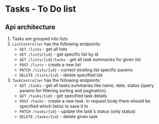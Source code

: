 # Tasks - To Do list

## Api architecture

1. Tasks are grouped into lists
2. `ListController` has the following endpoints:
   - `GET /lists` - get all lists
   - `GET /lists/{id}` - get specific list by id
   - `GET /lists/{id}/tasks` - get all task summaries for given list
   - `POST /lists` - create a new list
   - `PATCH /lists/{id}` - correct existing list specific params
   - `DELETE /lists/{id}` - delete specified list
3. `TaskController` has the following endpoints:
   - `GET /tasks` - get all tasks summaries like name, date, status (query params for filtering sorting and pagination)
   - `GET /tasks/{id}` - get specified task details
   - `POST /tasks` - create a new task. In request body there should be specified which list(s) to save it to
   - `PATCH /tasks/{id}` - update the task's status (only status)
   - `DELETE /tasks/{id}` - delete given task